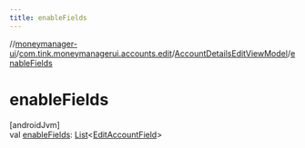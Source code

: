 ```yaml
---
title: enableFields
---
```

//[moneymanager-ui](../../../index.html)/[com.tink.moneymanagerui.accounts.edit](../index.html)/[AccountDetailsEditViewModel](index.html)/[enableFields](enable-fields.html)



# enableFields



[androidJvm]\
val [enableFields](enable-fields.html): [List](https://kotlinlang.org/api/latest/jvm/stdlib/kotlin.collections/-list/index.html)&lt;[EditAccountField](../../com.tink.moneymanagerui.accounts/-edit-account-field/index.html)&gt;




